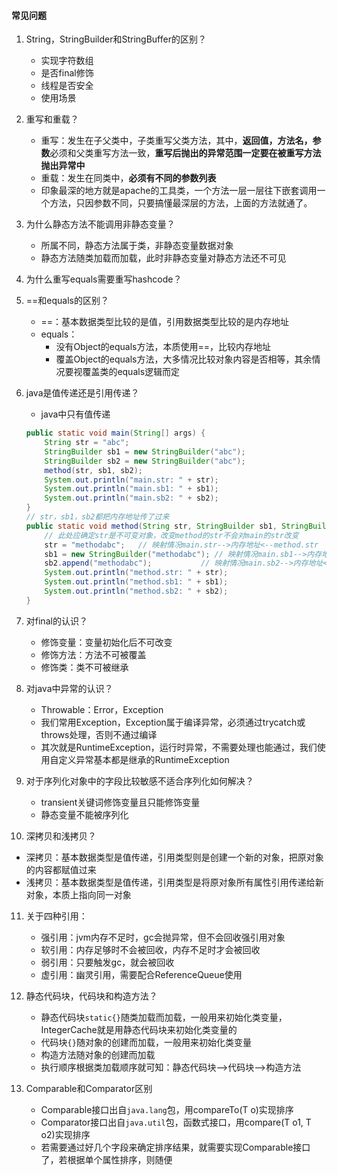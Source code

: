 #### 常见问题

1. String，StringBuilder和StringBuffer的区别？

   - 实现字符数组
   - 是否final修饰
   - 线程是否安全
   - 使用场景

2. 重写和重载？

   - 重写：发生在子父类中，子类重写父类方法，其中，**返回值，方法名，参数**必须和父类重写方法一致，**重写后抛出的异常范围一定要在被重写方法抛出异常中**
   - 重载：发生在同类中，**必须有不同的参数列表**
   - 印象最深的地方就是apache的工具类，一个方法一层一层往下嵌套调用一个方法，只因参数不同，只要搞懂最深层的方法，上面的方法就通了。

3. 为什么静态方法不能调用非静态变量？

   - 所属不同，静态方法属于类，非静态变量数据对象
   - 静态方法随类加载而加载，此时非静态变量对静态方法还不可见

4. 为什么重写equals需要重写hashcode？

5. ==和equals的区别？

   - ==：基本数据类型比较的是值，引用数据类型比较的是内存地址
   - equals：
     - 没有Object的equals方法，本质使用==，比较内存地址
     - 覆盖Object的equals方法，大多情况比较对象内容是否相等，其余情况要视覆盖类的equals逻辑而定

6. java是值传递还是引用传递？

   - java中只有值传递

   ```java
   public static void main(String[] args) {
       String str = "abc";
       StringBuilder sb1 = new StringBuilder("abc");
       StringBuilder sb2 = new StringBuilder("abc");
       method(str, sb1, sb2);
       System.out.println("main.str: " + str);
       System.out.println("main.sb1: " + sb1);
       System.out.println("main.sb2: " + sb2);
   }
   // str，sb1，sb2都把内存地址传了过来
   public static void method(String str, StringBuilder sb1, StringBuilder sb2) {
       // 此处应确定str是不可变对象，改变method的str不会对main的str改变
       str = "methodabc";	// 映射情况main.str-->内存地址<--method.str
       sb1 = new StringBuilder("methodabc"); // 映射情况main.sb1-->内存地址<--method.sb1
       sb2.append("methodabc");			  // 映射情况main.sb2-->内存地址<--method.sb2
       System.out.println("method.str: " + str);
       System.out.println("method.sb1: " + sb1);
       System.out.println("method.sb2: " + sb2);
   }
   ```

7. 对final的认识？

   - 修饰变量：变量初始化后不可改变
   - 修饰方法：方法不可被覆盖
   - 修饰类：类不可被继承

8. 对java中异常的认识？

   - Throwable：Error，Exception
   - 我们常用Exception，Exception属于编译异常，必须通过trycatch或throws处理，否则不通过编译
   - 其次就是RuntimeException，运行时异常，不需要处理也能通过，我们使用自定义异常基本都是继承的RuntimeException

9. 对于序列化对象中的字段比较敏感不适合序列化如何解决？

   - transient关键词修饰变量且只能修饰变量
   - 静态变量不能被序列化

10. 深拷贝和浅拷贝？

   - 深拷贝：基本数据类型是值传递，引用类型则是创建一个新的对象，把原对象的内容都赋值过来
   - 浅拷贝：基本数据类型是值传递，引用类型是将原对象所有属性引用传递给新对象，本质上指向同一对象

11. 关于四种引用：

    - 强引用：jvm内存不足时，gc会抛异常，但不会回收强引用对象
    - 软引用：内存足够时不会被回收，内存不足时才会被回收
    - 弱引用：只要触发gc，就会被回收
    - 虚引用：幽灵引用，需要配合ReferenceQueue使用

12. 静态代码块，代码块和构造方法？

    - 静态代码块```static{}```随类加载而加载，一般用来初始化类变量，IntegerCache就是用静态代码块来初始化类变量的
    - 代码块```{}```随对象的创建而加载，一般用来初始化类变量
    - 构造方法随对象的创建而加载
    - 执行顺序根据类加载顺序就可知：静态代码块-->代码块-->构造方法

13. Comparable和Comparator区别

    - Comparable接口出自```java.lang```包，用compareTo(T o)实现排序
    - Comparator接口出自```java.util```包，函数式接口，用compare(T o1, T o2)实现排序
    - 若需要通过好几个字段来确定排序结果，就需要实现Comparable接口了，若根据单个属性排序，则随便
